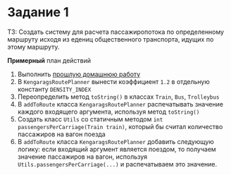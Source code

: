 # Задание 1

ТЗ: Создать систему для расчета пассажиропотока по определенному маршруту исходя из едениц общественного транспорта, идущих по этому маршруту.

**Примерный** план действий
1. Выполнить [прошлую домашнюю работу](../../lesson4/homework/task1.md)
2. В `KengaragsRoutePlanner` вынести коэффициент `1.2` в отдельную константу `DENSITY_INDEX`
3. Переопределить метод `toString()` в классах `Train`, `Bus`, `Trolleybus`
4. В `addToRoute` класса `KengaragsRoutePlanner` распечатывать значение каждого входящего аргумента, используя метод `toString()`
5. Создать класс `Utils` со статичным методом `int passengersPerCarriage(Train train)`, который бы считал количество пассажиров на вагон поезда
6. В `addToRoute` класса `KengaragsRoutePlanner` добавить следующую логику: если входящий аргумент является поездом, то получаем значение пассажиров на вагон, используя `Utils.passengersPerCarriage(...)` и распечатываем это значение.